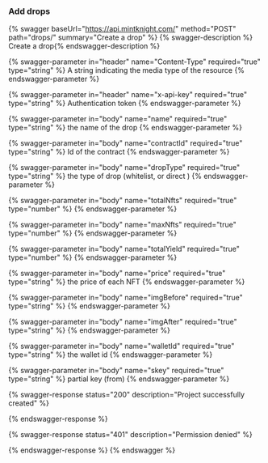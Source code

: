 ### Add drops

{% swagger baseUrl="https://api.mintknight.com/" method="POST" path="drops/" summary="Create a drop" %} {% swagger-description %} Create a drop{% endswagger-description %}

{% swagger-parameter in="header" name="Content-Type" required="true" type="string" %} A string indicating the media type of the resource {% endswagger-parameter %}

{% swagger-parameter in="header" name="x-api-key" required="true" type="string" %} Authentication token {% endswagger-parameter %}

{% swagger-parameter in="body" name="name" required="true" type="string" %}  the name of the drop {% endswagger-parameter %}

{% swagger-parameter in="body" name="contractId" required="true" type="string" %} Id of the contract  {% endswagger-parameter %}

{% swagger-parameter in="body" name="dropType" required="true" type="string" %} the type of drop (whitelist, or direct ) {% endswagger-parameter %}

{% swagger-parameter in="body" name="totalNfts" required="true" type="number" %}  {% endswagger-parameter %}

{% swagger-parameter in="body" name="maxNfts" required="true" type="number" %}  {% endswagger-parameter %}

{% swagger-parameter in="body" name="totalYield" required="true" type="number" %}  {% endswagger-parameter %}

{% swagger-parameter in="body" name="price" required="true" type="string" %} the price of each NFT {% endswagger-parameter %}

{% swagger-parameter in="body" name="imgBefore" required="true" type="string" %}  {% endswagger-parameter %}

{% swagger-parameter in="body" name="imgAfter" required="true" type="string" %}  {% endswagger-parameter %}

{% swagger-parameter in="body" name="walletId" required="true" type="string" %} the wallet id {% endswagger-parameter %}

{% swagger-parameter in="body" name="skey" required="true" type="string" %} partial key (from) {% endswagger-parameter %}


{% swagger-response status="200" description="Project successfully created" %}


{% endswagger-response %}

{% swagger-response status="401" description="Permission denied" %}

{% endswagger-response %} {% endswagger %}





